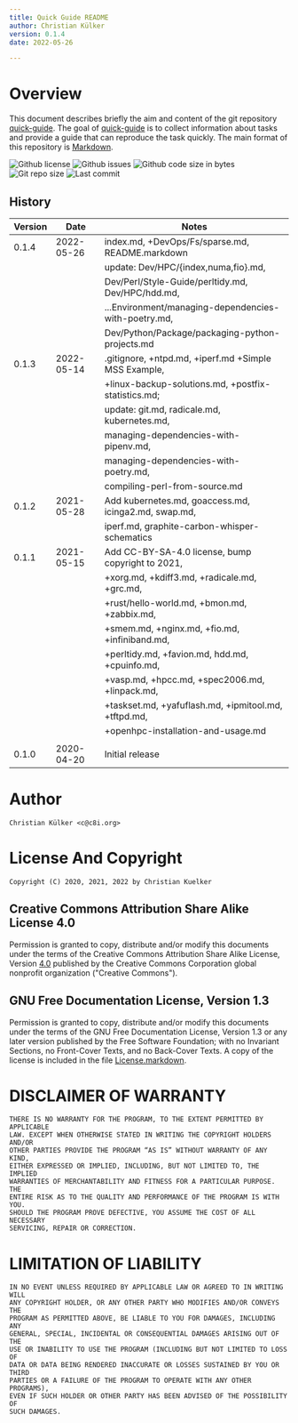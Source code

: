 ```yaml
---
title: Quick Guide README
author: Christian Külker
version: 0.1.4
date: 2022-05-26

---
```


# Overview

This document describes briefly the aim and content of the git repository
[quick-guide]. The goal of [quick-guide] is to collect information about
tasks and provide a guide that can reproduce the task quickly. The main
format of this repository is [Markdown].

![Github license](https://img.shields.io/github/license/ckuelker/quick-guide.svg)
![Github issues](https://img.shields.io/github/issues/ckuelker/quick-guide.svg?style=popout-square)
![Github code size in bytes](https://img.shields.io/github/languages/code-size/ckuelker/quick-guide.svg)
![Git repo size](https://img.shields.io/github/repo-size/ckuelker/quick-guide.svg)
![Last commit](https://img.shields.io/github/last-commit/ckuelker/quick-guide.svg)

## History

| Version | Date       | Notes                                                |
| ------- | ---------- | ---------------------------------------------------- |
| 0.1.4   | 2022-05-26 | index.md, +DevOps/Fs/sparse.md, README.markdown      |
|         |            | update: Dev/HPC/{index,numa,fio}.md,                 |
|         |            | Dev/Perl/Style-Guide/perltidy.md, Dev/HPC/hdd.md,    |
|         |            | ...Environment/managing-dependencies-with-poetry.md, |
|         |            | Dev/Python/Package/packaging-python-projects.md      |
| 0.1.3   | 2022-05-14 | .gitignore, +ntpd.md, +iperf.md +Simple MSS Example, |
|         |            | +linux-backup-solutions.md, +postfix-statistics.md;  |
|         |            | update: git.md, radicale.md, kubernetes.md,          |
|         |            | managing-dependencies-with-pipenv.md,                |
|         |            | managing-dependencies-with-poetry.md,                |
|         |            | compiling-perl-from-source.md                        |
| 0.1.2   | 2021-05-28 | Add kubernetes.md, goaccess.md, icinga2.md, swap.md, |
|         |            | iperf.md, graphite-carbon-whisper-schematics         |
| 0.1.1   | 2021-05-15 | Add CC-BY-SA-4.0 license, bump copyright to 2021,    |
|         |            | +xorg.md, +kdiff3.md, +radicale.md, +grc.md,         |
|         |            | +rust/hello-world.md, +bmon.md, +zabbix.md,          |
|         |            | +smem.md, +nginx.md, +fio.md, +infiniband.md,        |
|         |            | +perltidy.md, +favion.md, hdd.md, +cpuinfo.md,       |
|         |            | +vasp.md, +hpcc.md, +spec2006.md, +linpack.md,       |
|         |            | +taskset.md, +yafuflash.md, +ipmitool.md, +tftpd.md, |
|         |            | +openhpc-installation-and-usage.md                   |
|         |            |                                                      |
| 0.1.0   | 2020-04-20 | Initial release                                      |


# Author

    Christian Külker <c@c8i.org>

# License And Copyright

    Copyright (C) 2020, 2021, 2022 by Christian Kuelker

## Creative Commons Attribution Share Alike License 4.0

Permission is granted to copy, distribute and/or modify this documents under
the terms of the Creative Commons Attribution Share Alike License, Version
[4.0](https://creativecommons.org/licenses/by-sa/4.0/) published by the
Creative Commons Corporation global nonprofit organization ("Creative
Commons").

## GNU Free Documentation License, Version 1.3

Permission is granted to copy, distribute and/or modify this documents under
the terms of the GNU Free Documentation License, Version 1.3 or any later
version published by the Free Software Foundation; with no Invariant Sections,
no Front-Cover Texts, and no Back-Cover Texts. A copy of the license is
included in the file [License.markdown](LICENSE.markdown).

# DISCLAIMER OF WARRANTY

    THERE IS NO WARRANTY FOR THE PROGRAM, TO THE EXTENT PERMITTED BY APPLICABLE
    LAW. EXCEPT WHEN OTHERWISE STATED IN WRITING THE COPYRIGHT HOLDERS AND/OR
    OTHER PARTIES PROVIDE THE PROGRAM “AS IS” WITHOUT WARRANTY OF ANY KIND,
    EITHER EXPRESSED OR IMPLIED, INCLUDING, BUT NOT LIMITED TO, THE IMPLIED
    WARRANTIES OF MERCHANTABILITY AND FITNESS FOR A PARTICULAR PURPOSE. THE
    ENTIRE RISK AS TO THE QUALITY AND PERFORMANCE OF THE PROGRAM IS WITH YOU.
    SHOULD THE PROGRAM PROVE DEFECTIVE, YOU ASSUME THE COST OF ALL NECESSARY
    SERVICING, REPAIR OR CORRECTION.

# LIMITATION OF LIABILITY

    IN NO EVENT UNLESS REQUIRED BY APPLICABLE LAW OR AGREED TO IN WRITING WILL
    ANY COPYRIGHT HOLDER, OR ANY OTHER PARTY WHO MODIFIES AND/OR CONVEYS THE
    PROGRAM AS PERMITTED ABOVE, BE LIABLE TO YOU FOR DAMAGES, INCLUDING ANY
    GENERAL, SPECIAL, INCIDENTAL OR CONSEQUENTIAL DAMAGES ARISING OUT OF THE
    USE OR INABILITY TO USE THE PROGRAM (INCLUDING BUT NOT LIMITED TO LOSS OF
    DATA OR DATA BEING RENDERED INACCURATE OR LOSSES SUSTAINED BY YOU OR THIRD
    PARTIES OR A FAILURE OF THE PROGRAM TO OPERATE WITH ANY OTHER PROGRAMS),
    EVEN IF SUCH HOLDER OR OTHER PARTY HAS BEEN ADVISED OF THE POSSIBILITY OF
    SUCH DAMAGES.

[Markdown]: https://en.wikipedia.org/wiki/Markdown
[quick-guide]: https://github.com/ckuelker/quick-guide

